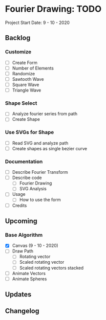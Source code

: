 Fourier Drawing: TODO
===================================================================================
Project Start Date: 9 - 10 - 2020

Backlog
-----------------------------------------------------------------------------------

### Customize

- [ ] Create Form
- [ ] Number of Elements
- [ ] Randomize
- [ ] Sawtooth Wave
- [ ] Square Wave
- [ ] Triangle Wave

### Shape Select

- [ ] Analyze fourier series from path
- [ ] Create Shape

### Use SVGs for Shape

- [ ] Read SVG and analyze path
- [ ] Create shapes as single bezier curve

### Documentation

- [ ] Describe Fourier Transform
- [ ] Describe code
    - [ ] Fourier Drawing
    - [ ] SVG Analysis
- [ ] Usage
    - [ ] How to use the form
- [ ] Credits

Upcoming
-----------------------------------------------------------------------------------

### Base Algorithm

- [x] Canvas (9 - 10 - 2020)
- [ ] Draw Path
    - [ ] Rotating vector
    - [ ] Scaled rotating vector
    - [ ] Scaled rotating vectors stacked
- [ ] Animate Vectors
- [ ] Animate Spheres

Updates
------------------------------------------------------------------------------------

Changelog
------------------------------------------------------------------------------------